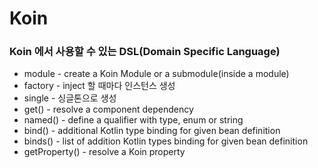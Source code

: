 # Koin

### Koin 에서 사용할 수 있는 DSL(Domain Specific Language)

+ module - create a Koin Module or a submodule(inside a module)
+ factory - inject 할 때마다 인스턴스 생성
+ single - 싱글톤으로 생성
+ get() - resolve a component dependency
+ named() - define a qualifier with type, enum or string
+ bind() - additional Kotlin type binding for given bean definition
+ binds() - list of addition Kotlin types binding for given bean definition
+ getProperty() - resolve a Koin property